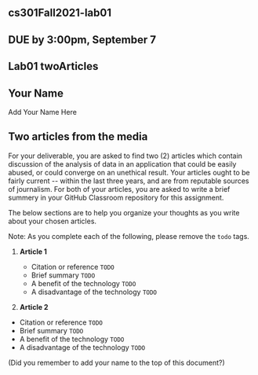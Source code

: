 ## cs301Fall2021-lab01

## DUE by 3:00pm, September 7

## Lab01 twoArticles

## Your Name
Add Your Name Here

## Two articles from the media
For your deliverable, you are asked to find two (2) articles which contain discussion of the analysis of data in an application that could be easily abused, or could converge on an unethical result. Your articles ought to be fairly current -- within the last three years, and are from reputable sources of journalism. For both of your articles, you are asked to write a brief summery in your GitHub Classroom repository for this assignment.

The below sections are to help you organize your thoughts as you write about your chosen articles.

Note: As you complete each of the following, please remove the `todo` tags.

1. **Article 1**
	- Citation or reference
`TODO`
	- Brief summary
`TODO`
	- A benefit of the technology
`TODO`
	- A disadvantage of the technology
`TODO`


2. **Article 2**
- Citation or reference
`TODO`
- Brief summary
`TODO`
- A benefit of the technology
`TODO`
- A disadvantage of the technology
`TODO`


(Did you remember to add your name to the top of this document?)
